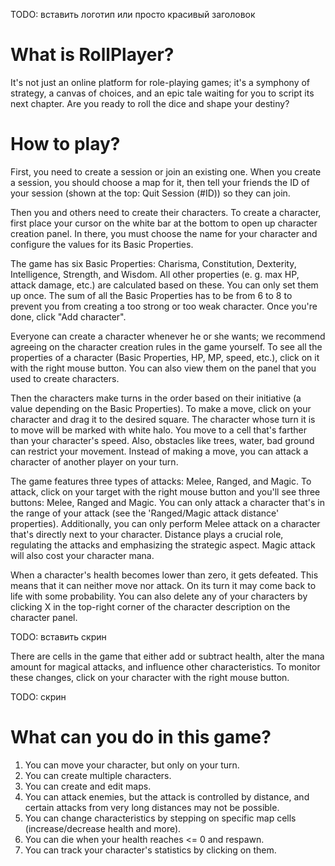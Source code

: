 TODO: вставить логотип или просто красивый заголовок

# What is RollPlayer?

It's not just an online platform for role-playing games; it's a symphony of strategy, a canvas of choices, and an epic tale waiting for you to script its next chapter. Are you ready to roll the dice and shape your destiny?

# How to play?

First, you need to create a session or join an existing one. When you create a session, you should choose a map for it, then tell your friends the ID of your session (shown at the top: Quit Session (#ID)) so they can join.

Then you and others need to create their characters. To create a character, first place your cursor on the white bar at the bottom to open up character creation panel. In there, you must choose the name for your character and configure the values for its Basic Properties. 

The game has six Basic Properties: Charisma, Constitution, Dexterity, Intelligence, Strength, and Wisdom. All other properties (e. g. max HP, attack damage, etc.) are calculated based on these. You can only set them up once. The sum of all the Basic Properties has to be from 6 to 8 to prevent you from creating a too strong or too weak character. Once you're done, click "Add character". 

Everyone can create a character whenever he or she wants; we recommend agreeing on the character creation rules in the game yourself. To see all the properties of a character (Basic Properties, HP, MP, speed, etc.), click on it with the right mouse button. You can also view them on the panel that you used to create characters.

Then the characters make turns in the order based on their initiative (a value depending on the Basic Properties). To make a move, click on your character and drag it to the desired square. The character whose turn it is to move will be marked with white halo. You move to a cell that's farther than your character's speed. Also, obstacles like trees, water, bad ground can restrict your movement. Instead of making a move, you can attack a character of another player on your turn.

The game features three types of attacks: Melee, Ranged, and Magic. To attack, click on your target with the right mouse button and you'll see three buttons: Melee, Ranged and Magic. You can only attack a character that's in the range of your attack (see the 'Ranged/Magic attack distance' properties). Additionally, you can only perform Melee attack on a character that's directly next to your character. Distance plays a crucial role, regulating the attacks and emphasizing the strategic aspect. Magic attack will also cost your character mana.

When a character's health becomes lower than zero, it gets defeated. This means that it can neither move nor attack. On its turn it may come back to life with some probability. You can also delete any of your characters by clicking X in the top-right corner of the character description on the character panel.

TODO: вставить скрин

There are cells in the game that either add or subtract health, alter the mana amount for magical attacks, and influence other characteristics. To monitor these changes, click on your character with the right mouse button.

TODO: скрин

# What can you do in this game?
1. You can move your character, but only on your turn.
2. You can create multiple characters.
3. You can create and edit maps.
4. You can attack enemies, but the attack is controlled by distance, and certain attacks from very long distances may not be possible.
5. You can change characteristics by stepping on specific map cells (increase/decrease health and more).
6. You can die when your health reaches <= 0 and respawn.
7. You can track your character's statistics by clicking on them.
